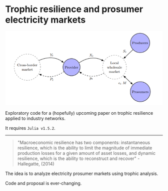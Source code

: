 # Trophic resilience and prosumer electricity markets

![diagram](docs/plots/diagram.PNG)


Exploratory code for a (hopefully) upcoming paper on trophic resilience applied to industry networks.

It requires `Julia v1.5.2`. 

--- 

> "Macroeconomic resilience has two components:  instantaneous resilience, which is the ability to limit the magnitude of immediate production losses for a given amount of asset losses, and dynamic resilience, which is the ability to reconstruct and recover" - Hallegatte, (2014)

The idea is to analyze electricity prosumer markets using trophic analysis. 

Code and proposal is ever-changing. 
